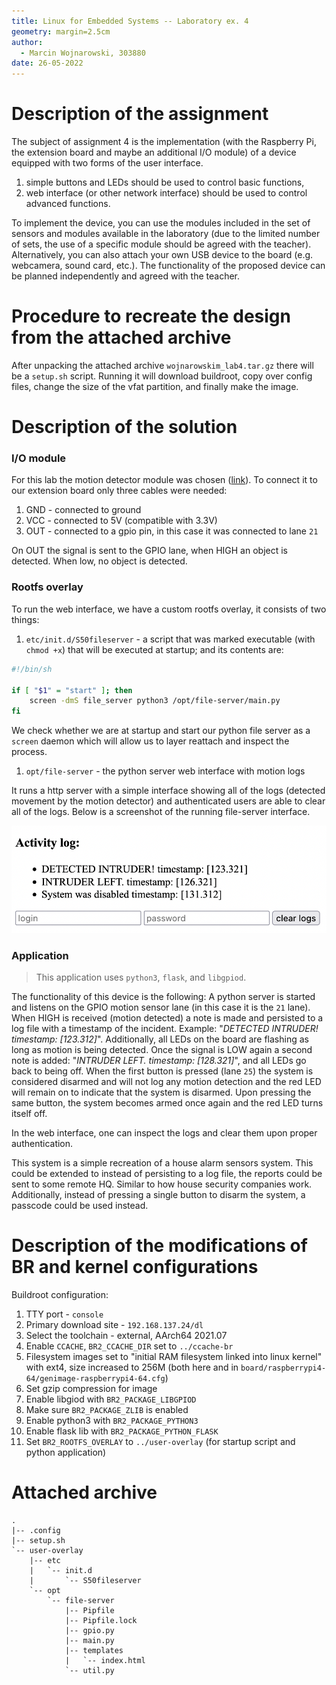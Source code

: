 ```yaml
---
title: Linux for Embedded Systems -- Laboratory ex. 4
geometry: margin=2.5cm
author:
  - Marcin Wojnarowski, 303880
date: 26-05-2022
---
```


# Description of the assignment

The subject of assignment 4 is the implementation (with the Raspberry Pi, the extension board and maybe an additional I/O module) of a device equipped with two forms of the user interface.

1. simple buttons and LEDs should be used to control basic functions,
2. web interface (or other network interface) should be used to control advanced functions.

To implement the device, you can use the modules included in the set of sensors and modules available in the laboratory (due to the limited number of sets, the use of a specific module should be agreed with the teacher). Alternatively, you can also attach your own USB device to the board (e.g. webcamera, sound card, etc.). The functionality of the proposed device can be planned independently and agreed with the teacher.

# Procedure to recreate the design from the attached archive

After unpacking the attached archive `wojnarowskim_lab4.tar.gz` there will be a `setup.sh` script. Running it will download buildroot, copy over config files, change the size of the vfat partition, and finally make the image.

# Description of the solution

### I/O module

For this lab the motion detector module was chosen ([link](https://botland.store/motion-sensors/1655-pir-hc-sr501-motion-detector-green-5903351241359.html)). To connect it to our extension board only three cables were needed:

1. GND - connected to ground
2. VCC - connected to 5V (compatible with 3.3V)
3. OUT - connected to a gpio pin, in this case it was connected to lane `21`

On OUT the signal is sent to the GPIO lane, when HIGH an object is detected. When low, no object is detected.

### Rootfs overlay

To run the web interface, we have a custom rootfs overlay, it consists of two things:

1. `etc/init.d/S50fileserver` - a script that was marked executable (with `chmod +x`) that will be executed at startup; and its contents are:

```sh
#!/bin/sh

if [ "$1" = "start" ]; then
    screen -dmS file_server python3 /opt/file-server/main.py
fi
```

We check whether we are at startup and start our python file server as a `screen` daemon which will allow us to layer reattach and inspect the process.

1. `opt/file-server` - the python server web interface with motion logs

It runs a http server with a simple interface showing all of the logs (detected movement by the motion detector) and authenticated users are able to clear all of the logs. Below is a screenshot of the running file-server interface.

![motion logs interface](motion-logs-interface.png)

### Application

> This application uses `python3`, `flask`, and `libgpiod`.

The functionality of this device is the following: A python server is started and listens on the GPIO motion sensor lane (in this case it is the `21` lane). When HIGH is received (motion detected) a note is made and persisted to a log file with a timestamp of the incident. Example: "_DETECTED INTRUDER! timestamp: [123.312]_". Additionally, all LEDs on the board are flashing as long as motion is being detected. Once the signal is LOW again a second note is added: "_INTRUDER LEFT. timestamp: [128.321]_", and all LEDs go back to being off. When the first button is pressed (lane `25`) the system is considered disarmed and will not log any motion detection and the red LED will remain on to indicate that the system is disarmed. Upon pressing the same button, the system becomes armed once again and the red LED turns itself off.

In the web interface, one can inspect the logs and clear them upon proper authentication.

This system is a simple recreation of a house alarm sensors system. This could be extended to instead of persisting to a log file, the reports could be sent to some remote HQ. Similar to how house security companies work. Additionally, instead of pressing a single button to disarm the system, a passcode could be used instead.

# Description of the modifications of BR and kernel configurations

Buildroot configuration:

1. TTY port - `console`
2. Primary download site - `192.168.137.24/dl`
3. Select the toolchain - external, AArch64 2021.07
4. Enable `CCACHE`, `BR2_CCACHE_DIR` set to `../ccache-br`
5. Filesystem images set to "initial RAM filesystem linked into linux kernel" with ext4, size increased to 256M (both here and in `board/raspberrypi4-64/genimage-raspberrypi4-64.cfg`)
6. Set gzip compression for image
7. Enable libgiod with `BR2_PACKAGE_LIBGPIOD`
8. Make sure `BR2_PACKAGE_ZLIB` is enabled
9. Enable python3 with `BR2_PACKAGE_PYTHON3`
10. Enable flask lib with `BR2_PACKAGE_PYTHON_FLASK`
11. Set `BR2_ROOTFS_OVERLAY` to `../user-overlay` (for startup script and python application)

# Attached archive

```
.
|-- .config
|-- setup.sh
`-- user-overlay
    |-- etc
    |   `-- init.d
    |       `-- S50fileserver
    `-- opt
        `-- file-server
            |-- Pipfile
            |-- Pipfile.lock
            |-- gpio.py
            |-- main.py
            |-- templates
            |   `-- index.html
            `-- util.py
```
